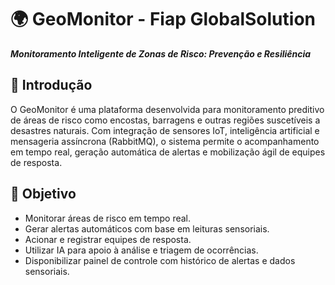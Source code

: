 # 🌍 GeoMonitor - Fiap GlobalSolution

***Monitoramento Inteligente de Zonas de Risco: Prevenção e Resiliência***

## 📝 Introdução

O GeoMonitor é uma plataforma desenvolvida para monitoramento preditivo de áreas de risco como encostas, barragens e outras regiões suscetíveis a desastres naturais. Com integração de sensores IoT, inteligência artificial e mensageria assíncrona (RabbitMQ), o sistema permite o acompanhamento em tempo real, geração automática de alertas e mobilização ágil de equipes de resposta.

## 🎯 Objetivo

- Monitorar áreas de risco em tempo real.
- Gerar alertas automáticos com base em leituras sensoriais.
- Acionar e registrar equipes de resposta.
- Utilizar IA para apoio à análise e triagem de ocorrências.
- Disponibilizar painel de controle com histórico de alertas e dados sensoriais.
